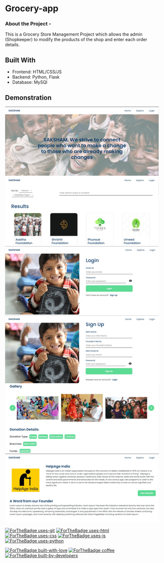 # Grocery-app
### About the Project -
This is a Grocery Store Management Project which allows the admin (Shopkeeper) to modify the products of the shop and enter each order details.

## Built With

- Frontend: HTML/CSS/JS
- Backend: Python, Flask
- Database: MySQl


## Demonstration
![site1](https://github.com/Sparsh-Srivastava/Saksham/blob/main/Screenshots/site_1.jpeg) ![site2](https://github.com/Sparsh-Srivastava/Saksham/blob/main/Screenshots/site_2.jpeg) ![site3](https://github.com/Sparsh-Srivastava/Saksham/blob/main/Screenshots/site_3.jpeg) ![site4](https://github.com/Sparsh-Srivastava/Saksham/blob/main/Screenshots/site_4.jpeg)![site5](https://github.com/Sparsh-Srivastava/Saksham/blob/main/Screenshots/site_5.jpeg)![site6](https://github.com/Sparsh-Srivastava/Saksham/blob/main/Screenshots/site_6.jpeg)


[![ForTheBadge uses-git](http://ForTheBadge.com/images/badges/uses-git.svg)](https://github.com/Sparsh-Srivastava/Paper)
[![ForTheBadge uses-html](http://ForTheBadge.com/images/badges/uses-html.svg)](https://github.com/Sparsh-Srivastava/Paper)
[![ForTheBadge uses-css](http://ForTheBadge.com/images/badges/uses-css.svg)](https://github.com/Sparsh-Srivastava/Paper)
[![ForTheBadge uses-js](http://ForTheBadge.com/images/badges/uses-js.svg)](https://github.com/Sparsh-Srivastava/Paper)
[![ForTheBadge uses-python](https://forthebadge.com/images/badges/made-with-python.svg)](https://github.com/Sparsh-Srivastava/Paper)

[![ForTheBadge built-with-love](http://ForTheBadge.com/images/badges/built-with-love.svg)](https://github.com/Sparsh-Srivastava/Paper)
[![ForTheBadge coffee](https://forthebadge.com/images/badges/powered-by-coffee.svg)](https://github.com/Sparsh-Srivastava/Paper)
[![ForTheBadge built-by-developers](http://ForTheBadge.com/images/badges/built-by-developers.svg)](https://github.com/Sparsh-Srivastava/Paper)
